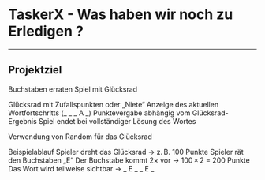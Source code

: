 # TaskerX - Was haben wir noch zu Erledigen ?
---

##  Projektziel

Buchstaben erraten Spiel mit Glücksrad

Glücksrad mit Zufallspunkten oder „Niete“
Anzeige des aktuellen Wortfortschritts (_ _ _ A _)
Punktevergabe abhängig vom Glücksrad-Ergebnis
Spiel endet bei vollständiger Lösung des Wortes


Verwendung von Random für das Glücksrad

Beispielablauf
Spieler dreht das Glücksrad → z. B. 100 Punkte
Spieler rät den Buchstaben „E“
Der Buchstabe kommt 2× vor → 100 × 2 = 200 Punkte
Das Wort wird teilweise sichtbar → _ E _ _ E _
